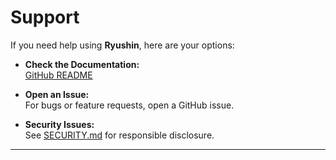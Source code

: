 # Support

If you need help using **Ryushin**, here are your options:

- **Check the Documentation:**  
  [GitHub README](https://github.com/Zubayear/ryushin)
  
- **Open an Issue:**  
  For bugs or feature requests, open a GitHub issue.

- **Security Issues:**  
  See [SECURITY.md](./SECURITY.md) for responsible disclosure.

---
